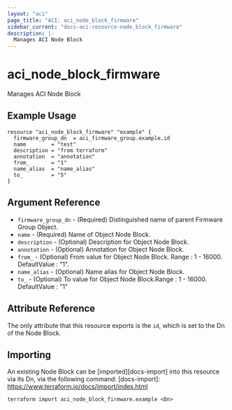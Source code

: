 ```yaml
---
layout: "aci"
page_title: "ACI: aci_node_block_firmware"
sidebar_current: "docs-aci-resource-node_block_firmware"
description: |-
  Manages ACI Node Block
---
```


# aci_node_block_firmware #
Manages ACI Node Block

## Example Usage ##

```hcl
resource "aci_node_block_firmware" "example" {
  firmware_group_dn  = aci_firmware_group.example.id
  name        = "test"
  description = "from terraform"
  annotation  = "annotation"
  from_       = "1"
  name_alias  = "name_alias"
  to_         = "5"
}
```
## Argument Reference ##
* `firmware_group_dn` - (Required) Distinguished name of parent Firmware Group Object.
* `name` - (Required) Name of Object Node Block.
* `description` - (Optional) Description for Object Node Block.
* `annotation` - (Optional) Annotation for Object Node Block.
* `from_` - (Optional) From value for Object Node Block. Range : 1 - 16000. DefaultValue : "1".
* `name_alias` - (Optional) Name alias for Object Node Block.
* `to_` - (Optional) To value for Object Node Block.Range : 1 - 16000. DefaultValue : "1"



## Attribute Reference

The only attribute that this resource exports is the `id`, which is set to the
Dn of the Node Block.

## Importing ##

An existing Node Block can be [imported][docs-import] into this resource via its Dn, via the following command:
[docs-import]: https://www.terraform.io/docs/import/index.html


```
terraform import aci_node_block_firmware.example <Dn>
```
